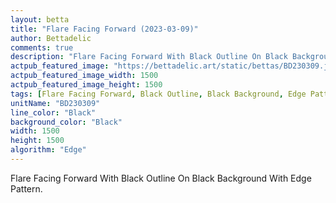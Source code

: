 ```yaml
---
layout: betta
title: "Flare Facing Forward (2023-03-09)"
author: Bettadelic
comments: true
description: "Flare Facing Forward With Black Outline On Black Background With Edge Pattern."
actpub_featured_image: "https://bettadelic.art/static/bettas/BD230309.jpg"
actpub_featured_image_width: 1500
actpub_featured_image_height: 1500
tags: [Flare Facing Forward, Black Outline, Black Background, Edge Pattern, March 2023]
unitName: "BD230309"
line_color: "Black"
background_color: "Black"
width: 1500
height: 1500
algorithm: "Edge"
---
```


Flare Facing Forward With Black Outline On Black Background With Edge Pattern.
